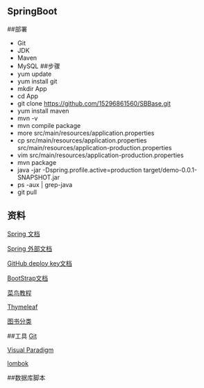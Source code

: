 ## SpringBoot

##部署
 - Git
 - JDK
 - Maven
 - MySQL
 ##步骤
 - yum update
 - yum install git
 - mkdir App
 - cd App
 - git clone https://github.com/15296861560/SBBase.git
 - yum install maven
 - mvn -v
 - mvn compile package
 - more src/main/resources/application.properties
 - cp src/main/resources/application.properties src/main/resources/application-production.properties
 - vim src/main/resources/application-production.properties
 - mvn package
 - java -jar -Dspring.profile.active=production target/demo-0.0.1-SNAPSHOT.jar
 - ps -aux | grep-java
 - git pull

## 资料
[Spring 文档](https://spring.io/guides)

[Spring 外部文档](https://spring.io/guides/gs/serving-web-content/)

[GitHub deploy key文档](https://developer.github.com/v3/guides/managing-deploy-keys/#deploy-keys)

[BootStrap文档](https://v3.bootcss.com/getting-started/)

[菜鸟教程](https://www.runoob.com/)

[Thymeleaf](https://www.thymeleaf.org/doc/tutorials/3.0/thymeleafspring.html)

[图书分类](https://baike.baidu.com/item/中国图书馆图书分类法/1919634?fr=aladdin#2)

##工具
[Git](https://git-scm.com/download)

[Visual Paradigm](https://www.visual-paradigm.com/cn/)

[lombok](https://projectlombok.org/)

##数据库脚本




